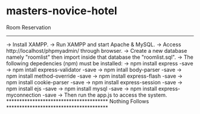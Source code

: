 # masters-novice-hotel
Room Reservation
*************************************************************************************************
-> Install XAMPP.
-> Run XAMPP and start Apache & MySQL.
-> Access http://localhost/phpmyadmin/ through browser.
-> Create a new database namely "roomlist" then import inside that database the "roomlist.sql".
-> The following depedencies (npm) must be installed:
    -> npm install express -save 
    -> npm intall express-validator -save
    -> npm intall body-parser -save
    -> npm install method-override -save
    -> npm install express-flash -save
    -> npm install cookie-parser -save
    -> npm install express-session -save
    -> npm install ejs -save
    -> npm install mysql -save
    -> npm install express-myconnection -save
-> Then run the app.js to access the system.
*************************************** Nothing Follows ***************************************
